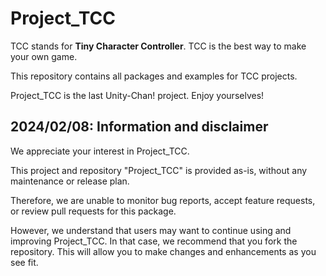 # Project_TCC
TCC stands for **Tiny Character Controller**. TCC is the best way to make your own game. 

This repository contains all packages and examples for TCC projects.

Project_TCC is the last Unity-Chan! project. Enjoy yourselves!

## 2024/02/08: Information and disclaimer
We appreciate your interest in Project_TCC.

This project and repository "Project_TCC" is provided as-is, without any maintenance or release plan.

Therefore, we are unable to monitor bug reports, accept feature requests, or review pull requests for this package.

However, we understand that users may want to continue using and improving Project_TCC. In that case, we recommend that you fork the repository. This will allow you to make changes and enhancements as you see fit.

